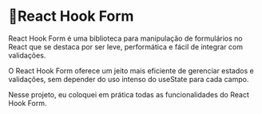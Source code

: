 # 🎯React Hook Form

React Hook Form é uma biblioteca para manipulação de formulários no React que se destaca por ser leve, performática e fácil de integrar com validações.

O React Hook Form oferece um jeito mais eficiente de gerenciar estados e validações, sem depender do uso intenso do useState para cada campo.

Nesse projeto, eu coloquei em prática todas as funcionalidades do React Hook Form.

